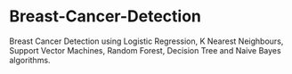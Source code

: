 # Breast-Cancer-Detection


Breast Cancer Detection using Logistic Regression, K Nearest Neighbours, Support Vector Machines, Random Forest, Decision Tree and Naive Bayes algorithms.
